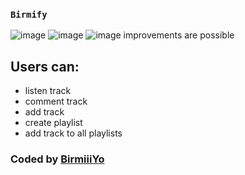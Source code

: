 ### `Birmify`
![image](https://user-images.githubusercontent.com/91631586/200913329-a2b66a02-55fd-4fe9-b7c0-b11690ddde12.png)
![image](https://user-images.githubusercontent.com/91631586/200913396-d5312d04-b566-4236-8096-a6ef13563bd4.png)
![image](https://user-images.githubusercontent.com/91631586/200913602-410dea68-4660-4bf1-b0c0-2a706cfa6809.png)
improvements are possible


## Users can:

- listen track
- comment track
- add track
- create playlist
- add track to all playlists



### Coded by [BirmiiiYo](https://github.com/BirmiiiYO)
